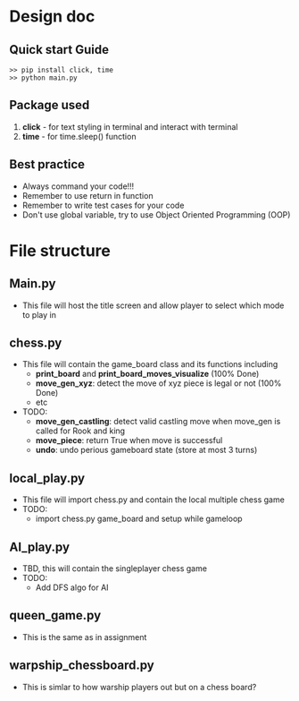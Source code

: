 # Design doc

## Quick start Guide
    >> pip install click, time
    >> python main.py

## Package used
1. **click** - for text styling in terminal and interact with terminal
2. **time** - for time.sleep() function

## Best practice
- Always command your code!!!
- Remember to use return in function 
- Remember to write test cases for your code
- Don't use global variable, try to use Object Oriented Programming (OOP)


# File structure

## Main.py
- This file will host the title screen and allow player to select which mode to play in

## chess.py
- This file will contain the game_board class and its functions including
    - **print_board** and **print_board_moves_visualize** (100% Done)    
    - **move_gen_xyz**: detect the move of xyz piece is legal or not (100% Done)
    - etc
- TODO:
    - **move_gen_castling**: detect valid castling move when move_gen is called for Rook and king
    - **move_piece**: return True when move is successful
    - **undo**: undo perious gameboard state (store at most 3 turns)

## local_play.py
- This file will import chess.py and contain the local multiple chess game
- TODO:
    - import chess.py game_board and setup while gameloop

## AI_play.py
- TBD, this will contain the singleplayer chess game
- TODO:
    - Add DFS algo for AI

## queen_game.py 
- This is the same as in assignment

## warpship_chessboard.py
- This is simlar to how warship players out but on a chess board?